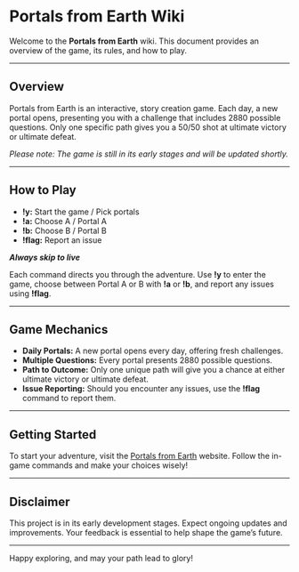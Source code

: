 # Portals from Earth Wiki

Welcome to the **Portals from Earth** wiki. This document provides an overview of the game, its rules, and how to play.

---

## Overview

Portals from Earth is an interactive, story creation game. Each day, a new portal opens, presenting you with a challenge that includes 2880 possible questions. Only one specific path gives you a 50/50 shot at ultimate victory or ultimate defeat.

*Please note: The game is still in its early stages and will be updated shortly.*

---

## How to Play

- **!y:** Start the game / Pick portals  
- **!a:** Choose A / Portal A  
- **!b:** Choose B / Portal B  
- **!flag:** Report an issue

***Always skip to live***

Each command directs you through the adventure. Use **!y** to enter the game, choose between Portal A or B with **!a** or **!b**, and report any issues using **!flag**.

---

## Game Mechanics

- **Daily Portals:** A new portal opens every day, offering fresh challenges.
- **Multiple Questions:** Every portal presents 2880 possible questions.
- **Path to Outcome:** Only one unique path will give you a chance at either ultimate victory or ultimate defeat.
- **Issue Reporting:** Should you encounter any issues, use the **!flag** command to report them.

---

## Getting Started

To start your adventure, visit the [Portals from Earth](https://portalsfrom.earth/) website. Follow the in-game commands and make your choices wisely!

---

## Disclaimer

This project is in its early development stages. Expect ongoing updates and improvements. Your feedback is essential to help shape the game’s future.

---

Happy exploring, and may your path lead to glory!
